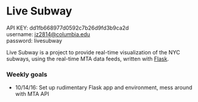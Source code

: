 # Live Subway
API KEY: dd1fb668977d0592c7b26d9fd3b9ca2d  
username: jz2814@columbia.edu  
password: livesubway  

Live Subway is a project to provide real-time visualization of the NYC subways, using the real-time MTA data feeds, written with [Flask](flask.pocoo.org).

### Weekly goals
- 10/14/16: Set up rudimentary Flask app and environment, mess around with MTA API

